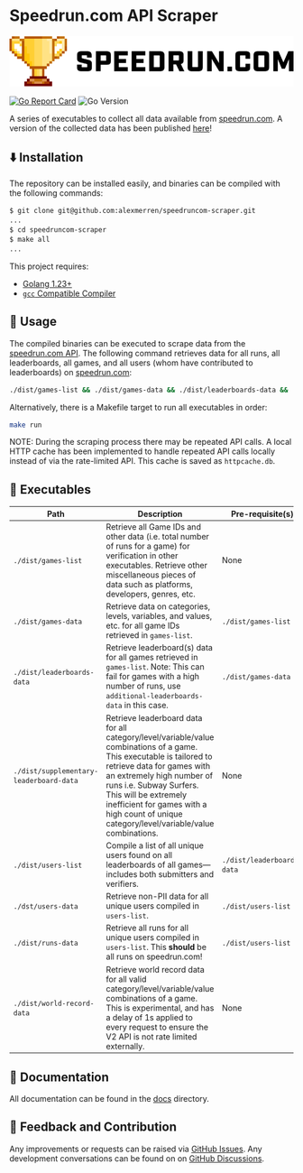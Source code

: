 # Speedrun.com API Scraper

<p align="center">
  <img src="docs/speedrun_com_logo.png" />
</p>

[![Go Report Card](https://goreportcard.com/badge/github.com/alexmerren/speedruncom-scraper)](https://goreportcard.com/report/github.com/alexmerren/speedruncom-scraper)
![Go Version](https://img.shields.io/badge/go%20version-%3E=1.23-61CFDD.svg?style=flat-square)

A series of executables to collect all data available from [speedrun.com](https://www.speedrun.com). A version of the collected data has been published [here](https://www.kaggle.com/datasets/alexmerren1/speedrun-com-data)!

## ⬇️ Installation

The repository can be installed easily, and binaries can be compiled with the following commands:

```bash
$ git clone git@github.com:alexmerren/speedruncom-scraper.git
...
$ cd speedruncom-scraper
$ make all
...
```

This project requires:

- [Golang 1.23+](https://go.dev/dl/)
- [`gcc` Compatible Compiler](https://gcc.gnu.org)

## 🚀 Usage

The compiled binaries can be executed to scrape data from the [speedrun.com API](https://github.com/speedruncomorg/api). The following command retrieves data for all runs, all leaderboards, all games, and all users (whom have contributed to leaderboards) on [speedrun.com](https://www.speedrun.com):

```bash
./dist/games-list && ./dist/games-data && ./dist/leaderboards-data && ./dist/users-list && ./dist/users-data && ./dist/runs-data
```

Alternatively, there is a Makefile target to run all executables in order:

```bash
make run
```

NOTE: During the scraping process there may be repeated API calls. A local HTTP cache has been implemented to handle repeated API calls locally instead of via the rate-limited API. This cache is saved as `httpcache.db`.

## 🏃 Executables

| Path | Description | Pre-requisite(s) |
| ---- | ----------- | ---------------- |
| `./dist/games-list` | Retrieve all Game IDs and other data (i.e. total number of runs for a game) for verification in other executables. Retrieve other miscellaneous pieces of data such as platforms, developers, genres, etc. | None |
| `./dist/games-data` | Retrieve data on categories, levels, variables, and values, etc. for all game IDs retrieved in `games-list`. | `./dist/games-list` |
| `./dist/leaderboards-data` | Retrieve leaderboard(s) data for all games retrieved in `games-list`. Note: This can fail for games with a high number of runs, use `additional-leaderboards-data` in this case. | `./dist/games-data` |
| `./dist/supplementary-leaderboard-data` | Retrieve leaderboard data for all category/level/variable/value combinations of a game. This executable is tailored to retrieve data for games with an extremely high number of runs i.e. Subway Surfers. This will be extremely inefficient for games with a high count of unique category/level/variable/value combinations. | None |
| `./dist/users-list` | Compile a list of all unique users found on all leaderboards of all games— includes both submitters and verifiers. | `./dist/leaderboards-data` |
| `./dst/users-data` | Retrieve non-PII data for all unique users compiled in `users-list`. | `./dist/users-list` |
| `./dist/runs-data` | Retrieve all runs for all unique users compiled in `users-list`. This **should** be all runs on speedrun.com! | `./dist/users-list` |
| `./dist/world-record-data` | Retrieve world record data for all valid category/level/variable/value combinations of a game. This is experimental, and has a delay of 1s applied to every request to ensure the V2 API is not rate limited externally. | None |

## 📝 Documentation

All documentation can be found in the [docs](./docs/) directory.

## 💭 Feedback and Contribution

Any improvements or requests can be raised via [GitHub Issues](https://github.com/alexmerren/speedruncom-scraper/issues). Any development conversations can be found on on [GitHub Discussions](https://github.com/alexmerren/speedruncom-scraper/discussions).
